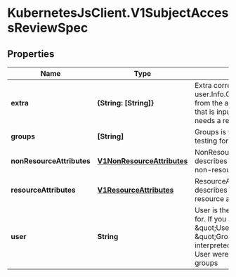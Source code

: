 # KubernetesJsClient.V1SubjectAccessReviewSpec

## Properties
Name | Type | Description | Notes
------------ | ------------- | ------------- | -------------
**extra** | **{String: [String]}** | Extra corresponds to the user.Info.GetExtra() method from the authenticator.  Since that is input to the authorizer it needs a reflection here. | [optional] 
**groups** | **[String]** | Groups is the groups you&#39;re testing for. | [optional] 
**nonResourceAttributes** | [**V1NonResourceAttributes**](V1NonResourceAttributes.md) | NonResourceAttributes describes information for a non-resource access request | [optional] 
**resourceAttributes** | [**V1ResourceAttributes**](V1ResourceAttributes.md) | ResourceAuthorizationAttributes describes information for a resource access request | [optional] 
**user** | **String** | User is the user you&#39;re testing for. If you specify \&quot;User\&quot; but not \&quot;Groups\&quot;, then is it interpreted as \&quot;What if User were not a member of any groups | [optional] 


